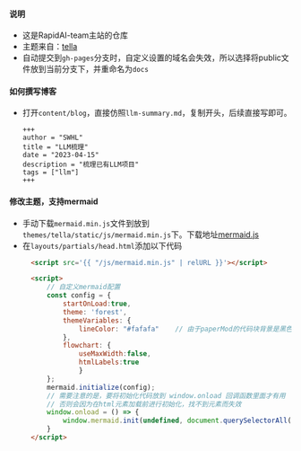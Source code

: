 #### 说明
- 这是RapidAI-team主站的仓库
- 主题来自：[tella](https://github.com/opera7133/tella)
- 自动提交到`gh-pages`分支时，自定义设置的域名会失效，所以选择将public文件放到当前分支下，并重命名为`docs`

#### 如何撰写博客
- 打开`content/blog`，直接仿照`llm-summary.md`，复制开头，后续直接写即可。
    ```text
    +++
    author = "SWHL"
    title = "LLM梳理"
    date = "2023-04-15"
    description = "梳理已有LLM项目"
    tags = ["llm"]
    +++
    ```

#### 修改主题，支持mermaid
- 手动下载`mermaid.min.js`文件到放到`themes/tella/static/js/mermaid.min.js`下。下载地址[mermaid.js](https://cdn.jsdelivr.net/npm/mermaid/dist/mermaid.min.js)
- 在`layouts/partials/head.html`添加以下代码
  ```html
    <script src='{{ "/js/mermaid.min.js" | relURL }}'></script>

    <script>
        // 自定义mermaid配置
        const config = {
            startOnLoad:true,
            theme: 'forest',
            themeVariables: {
                lineColor: "#fafafa"    // 由于paperMod的代码块背景是黑色的，这里将线条设置为白色
            },
            flowchart: {
                useMaxWidth:false,
                htmlLabels:true
                }
        };
        mermaid.initialize(config);
        // 需要注意的是，要将初始化代码放到 window.onload 回调函数里面才有用
        // 否则会因为在html元素加载前进行初始化，找不到元素而失效
        window.onload = () => {
            window.mermaid.init(undefined, document.querySelectorAll('.language-mermaid'));
        }
    </script>
  ```
